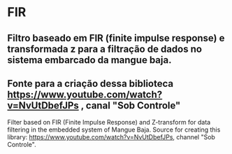 # FIR

## Filtro baseado em FIR (finite impulse response) e transformada z para a filtração de dados no sistema embarcado da mangue baja.
## Fonte para a criação dessa biblioteca https://www.youtube.com/watch?v=NvUtDbefJPs , canal "Sob Controle"

Filter based on FIR (Finite Impulse Response) and Z-transform for data filtering in the embedded system of Mangue Baja. 
Source for creating this library: https://www.youtube.com/watch?v=NvUtDbefJPs, channel "Sob Controle".
